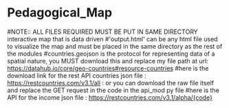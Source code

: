 # Pedagogical_Map
#NOTE:: ALL FILES REQUIRED MUST BE PUT IN SAME DIRECTORY
interactive map that is data driven
#'output.html' can be any html file used to visualize the map and must be placed in the same directory as the rest of the modules
#countries.geojson is the protocol for representing data of a spatial nature, you MUST download this and replace my file path at url: https://datahub.io/core/geo-countries#resource-countries
#here is the download link for the rest API countries json file : https://restcountries.com/v3.1/all : or you can download the raw file itself and replace the GET request in the code in the api_mod py file
#here is the API for the income json file : https://restcountries.com/v3.1/alpha/{code}
